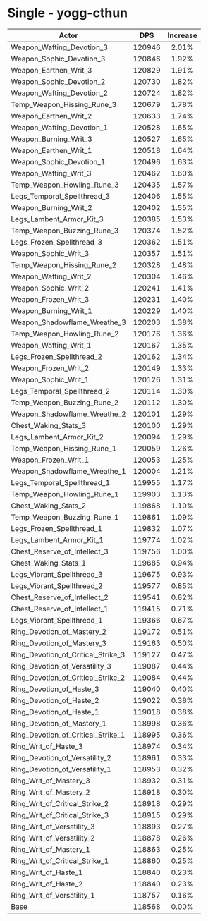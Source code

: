 # Single - yogg-cthun
| Actor | DPS | Increase |
|---|:---:|:---:|
|Weapon_Wafting_Devotion_3|120946|2.01%|
|Weapon_Sophic_Devotion_3|120846|1.92%|
|Weapon_Earthen_Writ_3|120829|1.91%|
|Weapon_Sophic_Devotion_2|120730|1.82%|
|Weapon_Wafting_Devotion_2|120724|1.82%|
|Temp_Weapon_Hissing_Rune_3|120679|1.78%|
|Weapon_Earthen_Writ_2|120633|1.74%|
|Weapon_Wafting_Devotion_1|120528|1.65%|
|Weapon_Burning_Writ_3|120527|1.65%|
|Weapon_Earthen_Writ_1|120518|1.64%|
|Weapon_Sophic_Devotion_1|120496|1.63%|
|Weapon_Wafting_Writ_3|120462|1.60%|
|Temp_Weapon_Howling_Rune_3|120435|1.57%|
|Legs_Temporal_Spellthread_3|120406|1.55%|
|Weapon_Burning_Writ_2|120402|1.55%|
|Legs_Lambent_Armor_Kit_3|120385|1.53%|
|Temp_Weapon_Buzzing_Rune_3|120374|1.52%|
|Legs_Frozen_Spellthread_3|120362|1.51%|
|Weapon_Sophic_Writ_3|120357|1.51%|
|Temp_Weapon_Hissing_Rune_2|120328|1.48%|
|Weapon_Wafting_Writ_2|120304|1.46%|
|Weapon_Sophic_Writ_2|120241|1.41%|
|Weapon_Frozen_Writ_3|120231|1.40%|
|Weapon_Burning_Writ_1|120229|1.40%|
|Weapon_Shadowflame_Wreathe_3|120203|1.38%|
|Temp_Weapon_Howling_Rune_2|120176|1.36%|
|Weapon_Wafting_Writ_1|120167|1.35%|
|Legs_Frozen_Spellthread_2|120162|1.34%|
|Weapon_Frozen_Writ_2|120149|1.33%|
|Weapon_Sophic_Writ_1|120126|1.31%|
|Legs_Temporal_Spellthread_2|120114|1.30%|
|Temp_Weapon_Buzzing_Rune_2|120112|1.30%|
|Weapon_Shadowflame_Wreathe_2|120101|1.29%|
|Chest_Waking_Stats_3|120100|1.29%|
|Legs_Lambent_Armor_Kit_2|120094|1.29%|
|Temp_Weapon_Hissing_Rune_1|120059|1.26%|
|Weapon_Frozen_Writ_1|120053|1.25%|
|Weapon_Shadowflame_Wreathe_1|120004|1.21%|
|Legs_Temporal_Spellthread_1|119955|1.17%|
|Temp_Weapon_Howling_Rune_1|119903|1.13%|
|Chest_Waking_Stats_2|119868|1.10%|
|Temp_Weapon_Buzzing_Rune_1|119861|1.09%|
|Legs_Frozen_Spellthread_1|119832|1.07%|
|Legs_Lambent_Armor_Kit_1|119774|1.02%|
|Chest_Reserve_of_Intellect_3|119756|1.00%|
|Chest_Waking_Stats_1|119685|0.94%|
|Legs_Vibrant_Spellthread_3|119675|0.93%|
|Legs_Vibrant_Spellthread_2|119577|0.85%|
|Chest_Reserve_of_Intellect_2|119541|0.82%|
|Chest_Reserve_of_Intellect_1|119415|0.71%|
|Legs_Vibrant_Spellthread_1|119366|0.67%|
|Ring_Devotion_of_Mastery_2|119172|0.51%|
|Ring_Devotion_of_Mastery_3|119163|0.50%|
|Ring_Devotion_of_Critical_Strike_3|119127|0.47%|
|Ring_Devotion_of_Versatility_3|119087|0.44%|
|Ring_Devotion_of_Critical_Strike_2|119084|0.44%|
|Ring_Devotion_of_Haste_3|119040|0.40%|
|Ring_Devotion_of_Haste_2|119022|0.38%|
|Ring_Devotion_of_Haste_1|119018|0.38%|
|Ring_Devotion_of_Mastery_1|118998|0.36%|
|Ring_Devotion_of_Critical_Strike_1|118995|0.36%|
|Ring_Writ_of_Haste_3|118974|0.34%|
|Ring_Devotion_of_Versatility_2|118961|0.33%|
|Ring_Devotion_of_Versatility_1|118953|0.32%|
|Ring_Writ_of_Mastery_3|118932|0.31%|
|Ring_Writ_of_Mastery_2|118918|0.30%|
|Ring_Writ_of_Critical_Strike_2|118918|0.29%|
|Ring_Writ_of_Critical_Strike_3|118915|0.29%|
|Ring_Writ_of_Versatility_3|118893|0.27%|
|Ring_Writ_of_Versatility_2|118878|0.26%|
|Ring_Writ_of_Mastery_1|118863|0.25%|
|Ring_Writ_of_Critical_Strike_1|118860|0.25%|
|Ring_Writ_of_Haste_1|118840|0.23%|
|Ring_Writ_of_Haste_2|118840|0.23%|
|Ring_Writ_of_Versatility_1|118757|0.16%|
|Base|118568|0.00%|
